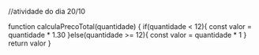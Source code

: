 //atividade do dia 20/10

function calculaPrecoTotal(quantidade) {
  if(quantidade < 12){
    const valor = quantidade * 1.30
  }else(quantidade >= 12){
    const valor = quantidade * 1
  }
  return valor
}